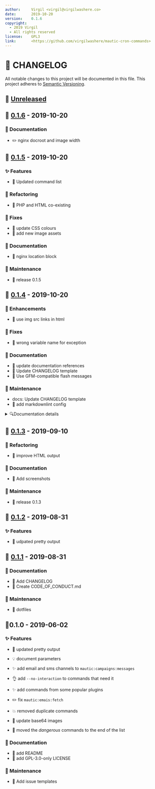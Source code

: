 ```yaml
---
author:     Virgil <virgil@virgilwashere.co>
date:       2019-10-20
version:    0.1.6
copyright:
  - 2019 Virgil
  - All rights reserved
license:    GPL3
link:       <https://github.com/virgilwashere/mautic-cron-commands>
---
```

# 📃 CHANGELOG

All notable changes to this project will be documented in this file.
This project adheres to [Semantic Versioning](http://semver.org/spec/v2.0.0.html).

<a name="unreleased"></a>

## 🚧 [Unreleased]

<a name="0.1.6"></a>
## 🔖 [0.1.6] - 2019-10-20

### 📝 Documentation

- :pencil2: nginx docroot and image width

<a name="0.1.5"></a>
## 🔖 [0.1.5] - 2019-10-20

### ✨ Features

- :tada: Updated command list

### 🎨 Refactoring

- :wrench: PHP and HTML co-existing

### 🐛 Fixes

- :art: update CSS colours
- :bento: add new image assets

### 📝 Documentation

- :memo: nginx location block

### 🔨 Maintenance

- :bookmark: release 0.1.5

<a name="0.1.4"></a>
## 🔖 [0.1.4] - 2019-10-20

### ️️🎉 Enhancements

- :children_crossing: use img src links in html

### 🐛 Fixes

- :bug: wrong variable name for exception

### 📝 Documentation

- :memo: update documentation references
- :wrench: Update CHANGELOG template
- :bug: Use GFM-compatible flash messages

### 🔨 Maintenance

- docs: Update CHANGELOG template
- :rotating_light: add markdownlint config

<details><summary>🔍Documentation details</summary>

- :wrench: add yaml frontmatter to changelog template
- :lipstick: add emoji to changelog
- :rotating_light: Remove Markdown linter warnings

chore: Changelog commit details in summary tag

</details>

<a name="0.1.3"></a>
## 🔖 [0.1.3] - 2019-09-10

### 🎨 Refactoring

- :art: improve HTML output

### 📝 Documentation

- :memo: Add screenshots

### 🔨 Maintenance

- :bookmark: release 0.1.3

<a name="0.1.2"></a>
## 🔖 [0.1.2] - 2019-08-31

### ✨ Features

- :tada: udpated pretty output

<a name="0.1.1"></a>
## 🔖 [0.1.1] - 2019-08-31

### 📝 Documentation

- :memo: Add CHANGELOG
- :page_facing_up: Create CODE_OF_CONDUCT.md

### 🔨 Maintenance

- :wrench: dotfiles

<a name="0.1.0"></a>
## 🔖0.1.0 - 2019-06-02

### ✨ Features

- :tada: updated pretty output

- :bulb: document parameters
- :sparkles: add email and sms channels to `mautic:campaigns:messages`
- :ok_hand: add `--no-interaction` to commands that need it
- :sparkles: add commands from some popular plugins
- :pencil2: fix `mautic:emais:fetch`
- :boom: removed duplicate commands
- :bento: update base64 images
- :children_crossing: moved the _dangerous_ commands to the end of the list

### 📝 Documentation

- :memo: add README
- :page_facing_up: add GPL-3.0-only LICENSE

### 🔨 Maintenance

- :page_facing_up: Add issue templates

[Unreleased]: <https://github.com/virgilwashere/mautic-cron-commands/compare/0.1.6...HEAD>
[0.1.6]: <https://github.com/virgilwashere/mautic-cron-commands/compare/0.1.5...0.1.6>
[0.1.5]: <https://github.com/virgilwashere/mautic-cron-commands/compare/0.1.4...0.1.5>
[0.1.4]: <https://github.com/virgilwashere/mautic-cron-commands/compare/0.1.3...0.1.4>
[0.1.3]: <https://github.com/virgilwashere/mautic-cron-commands/compare/0.1.2...0.1.3>
[0.1.2]: <https://github.com/virgilwashere/mautic-cron-commands/compare/0.1.1...0.1.2>
[0.1.1]: <https://github.com/virgilwashere/mautic-cron-commands/compare/0.1.0...0.1.1>
